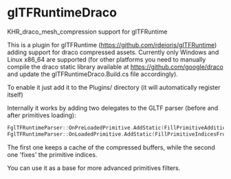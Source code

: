 # glTFRuntimeDraco
KHR_draco_mesh_compression support for glTFRuntime

This is a plugin for glTFRuntime (https://github.com/rdeioris/glTFRuntime) adding support for draco compressed assets.
Currently only Windows and Linux x86_64 are supported (for other platforms you need to manually compile the draco static library available at https://github.com/google/draco and update the glTFRuntimeDraco.Build.cs file accordingly).

To enable it just add it to the Plugins/ directory (it will automatically register itself)

Internally it works by adding two delegates to the GLTF parser (before and after primitives loading):

```cpp
FglTFRuntimeParser::OnPreLoadedPrimitive.AddStatic(FillPrimitiveAdditionalBufferViewsFromDraco);
FglTFRuntimeParser::OnLoadedPrimitive.AddStatic(FillPrimitiveIndicesFromDraco);
```

The first one keeps a cache of the compressed buffers, while the second one 'fixes' the primitive indices.

You can use it as a base for more advanced primitives filters.
